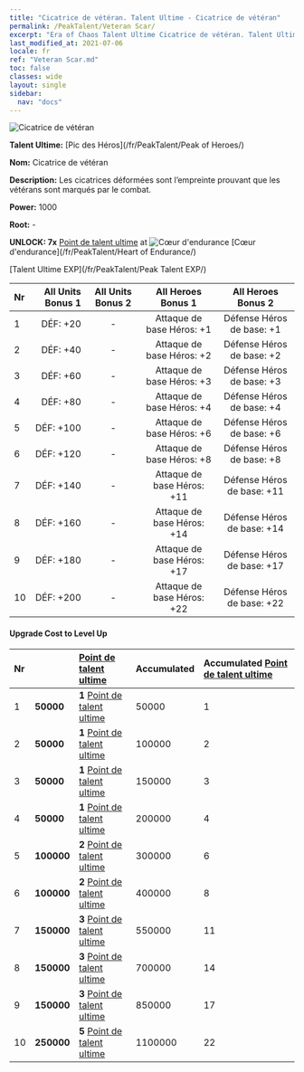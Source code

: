 ```yaml
---
title: "Cicatrice de vétéran. Talent Ultime - Cicatrice de vétéran"
permalink: /PeakTalent/Veteran Scar/
excerpt: "Era of Chaos Talent Ultime Cicatrice de vétéran. Talent Ultime Cicatrice de vétéran. Cicatrice de vétéran"
last_modified_at: 2021-07-06
locale: fr
ref: "Veteran Scar.md"
toc: false
classes: wide
layout: single
sidebar:
  nav: "docs"
---
```


  ![Cicatrice de vétéran](/images/pt/talent_1003.png)

  **Talent Ultime:** [Pic des Héros](/fr/PeakTalent/Peak of Heroes/)

  **Nom:** Cicatrice de vétéran

  **Description:** Les cicatrices déformées sont l’empreinte prouvant que les vétérans sont marqués par le combat.

  **Power:** 1000

  **Root:** -

  **UNLOCK: 7x** [Point de talent ultime](/ItemsFR/con_934/) at ![Cœur d'endurance](/images/pt/talent_1002.png) [Cœur d'endurance](/fr/PeakTalent/Heart of Endurance/)

  [Talent Ultime EXP](/fr/PeakTalent/Peak Talent EXP/)

  | Nr | All Units Bonus 1 | All Units Bonus 2 | All Heroes Bonus 1 | All Heroes Bonus 2 |
  |:---|--------------:|:-------------:|:-------------:|:-------------:|
  | 1 | DÉF: +20 | - | Attaque de base Héros: +1 | Défense Héros de base: +1 |
  | 2 | DÉF: +40 | - | Attaque de base Héros: +2 | Défense Héros de base: +2 |
  | 3 | DÉF: +60 | - | Attaque de base Héros: +3 | Défense Héros de base: +3 |
  | 4 | DÉF: +80 | - | Attaque de base Héros: +4 | Défense Héros de base: +4 |
  | 5 | DÉF: +100 | - | Attaque de base Héros: +6 | Défense Héros de base: +6 |
  | 6 | DÉF: +120 | - | Attaque de base Héros: +8 | Défense Héros de base: +8 |
  | 7 | DÉF: +140 | - | Attaque de base Héros: +11 | Défense Héros de base: +11 |
  | 8 | DÉF: +160 | - | Attaque de base Héros: +14 | Défense Héros de base: +14 |
  | 9 | DÉF: +180 | - | Attaque de base Héros: +17 | Défense Héros de base: +17 |
  | 10 | DÉF: +200 | - | Attaque de base Héros: +22 | Défense Héros de base: +22 |


#### Upgrade Cost to Level Up

  | Nr | <i class="fas fa-coins"/> | [Point de talent ultime](/ItemsFR/con_934/) | Accumulated <i class="fas fa-coins"/> | Accumulated [Point de talent ultime](/ItemsFR/con_934/) |
  |:---|:--------------|:-------------|:-------------|:-------------|
  | 1 | **50000** | **1** [Point de talent ultime](/ItemsFR/con_934/) | 50000 | 1 |
  | 2 | **50000** | **1** [Point de talent ultime](/ItemsFR/con_934/) | 100000 | 2 |
  | 3 | **50000** | **1** [Point de talent ultime](/ItemsFR/con_934/) | 150000 | 3 |
  | 4 | **50000** | **1** [Point de talent ultime](/ItemsFR/con_934/) | 200000 | 4 |
  | 5 | **100000** | **2** [Point de talent ultime](/ItemsFR/con_934/) | 300000 | 6 |
  | 6 | **100000** | **2** [Point de talent ultime](/ItemsFR/con_934/) | 400000 | 8 |
  | 7 | **150000** | **3** [Point de talent ultime](/ItemsFR/con_934/) | 550000 | 11 |
  | 8 | **150000** | **3** [Point de talent ultime](/ItemsFR/con_934/) | 700000 | 14 |
  | 9 | **150000** | **3** [Point de talent ultime](/ItemsFR/con_934/) | 850000 | 17 |
  | 10 | **250000** | **5** [Point de talent ultime](/ItemsFR/con_934/) | 1100000 | 22 |
